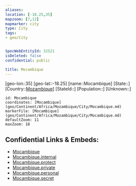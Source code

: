 ```yaml
---
aliases: 
location: [-18.25,35]
mapzoom: [7,12] 
mapmarker: city 
type: City
tags:
- geo/City


SpocWebEntityId: 32521
isDeleted: false
confidential: public

title: Mocambique
---
```

[geo-lon::35]
[geo-lat::-18.25]
[name::Mocambique]
[State::]
[Country::[Mozambique](geo/Continent/Africa/Mozambique.md)]
[StateId::]
[Population::]
[Unknown::]


```leaflet
id: Mocambique
coordinates: [Mocambique](geo/Continent/Africa/Mozambique/City/Mocambique.md)
markerFile: [Mocambique](geo/Continent/Africa/Mozambique/City/Mocambique.md)
defaultZoom: 11 
maxZoom: 18
```


## Confidential Links & Embeds: 
- [Mocambique](../../../../../../_public/geo/Continent/Africa/Mozambique/City/Mocambique.md) 
- [Mocambique.internal](../../../../../../_internal/geo/Continent/Africa/Mozambique/City/Mocambique.internal.md) 
- [Mocambique.protect](../../../../../../_protect/geo/Continent/Africa/Mozambique/City/Mocambique.protect.md) 
- [Mocambique.private](../../../../../../_private/geo/Continent/Africa/Mozambique/City/Mocambique.private.md) 
- [Mocambique.personal](../../../../../../_personal/geo/Continent/Africa/Mozambique/City/Mocambique.personal.md) 
- [Mocambique.secret](../../../../../../_secret/geo/Continent/Africa/Mozambique/City/Mocambique.secret.md) 
